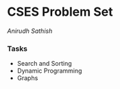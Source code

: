 
# CSES Problem Set 

_Anirudh Sathish_

### Tasks 
- Search and Sorting 
- Dynamic Programming 
- Graphs

